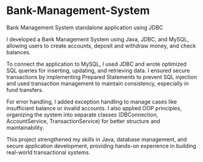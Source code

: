 # Bank-Management-System
Bank Management System standalone application using JDBC

I developed a Bank Management System using Java, JDBC, and MySQL, allowing users to create accounts, deposit and withdraw money, and check balances.

To connect the application to MySQL, I used JDBC and wrote optimized SQL queries for inserting, updating, and retrieving data. I ensured secure transactions by implementing Prepared Statements to prevent SQL injection and used transaction management to maintain consistency, especially in fund transfers.

For error handling, I added exception handling to manage cases like insufficient balance or invalid accounts. I also applied OOP principles, organizing the system into separate classes (DBConnection, AccountService, TransactionService) for better structure and maintainability.

This project strengthened my skills in Java, database management, and secure application development, providing hands-on experience in building real-world transactional systems.
